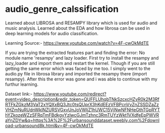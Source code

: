 # audio_genre_calssification
Learned about LIBROSA and RESAMPY library which is used for audio and music analysis. Learned about the EDA and how librosa can be used in deep learning models for audio classification.

Learning Source:- https://www.youtube.com/watch?v=4F-cwOkMdTE

If you are trying the extracted features part and finding the error: No module name 'resampy' and lazy loader. First try to install the resampy and lazy_loader and import them and restart the kernel. Though if you are still getting the same error which was faced by me too. I simply went to the audio.py file in librosa library and imported the resampy there (import resampy). After this the error was gone and i was able to continue with my furthur learning.

Dataset link:- https://www.youtube.com/redirect?event=video_description&redir_token=QUFFLUhqbTNkSzcxcHZvR0k2M3RfRTFkZGkzM3VaT2xYQXxBQ3Jtc0tsQUprX3hKdEEzVFBPcnVvZnZSSDZaZzVHZmNuRUdnWklNZURSVGxvUnJoVWljZ1hUWC15VjNwNFNHeGthTGpRYThYZkozeWZzSFRqTmFBdkgyYzlwcGJmTzhnc3RmTUYzWkt1VXdfeEpPWVRaYnZDYw&q=https%3A%2F%2Furbansounddataset.weebly.com%2Fdownload-urbansound8k.html&v=4F-cwOkMdTE

